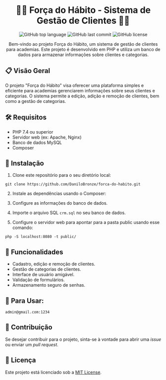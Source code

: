<h1 align="center">🏋️‍♀️ Força do Hábito - Sistema de Gestão de Clientes 🏋️‍♂️</h1>

<p align="center">
  <img alt="GitHub top language" src="https://img.shields.io/github/languages/top/DaniloBronze/forca-do-habito">
  <img alt="GitHub last commit" src="https://img.shields.io/github/last-commit/DaniloBronze/forca-do-habito">
  <img alt="GitHub license" src="https://img.shields.io/github/license/DaniloBronze/forca-do-habito">
</p>

<p align="center">
  Bem-vindo ao projeto Força do Hábito, um sistema de gestão de clientes para academias. Este projeto é desenvolvido em PHP e utiliza um banco de dados para armazenar informações sobre clientes e categorias.
</p>

## 📋 Visão Geral

O projeto "Força do Hábito" visa oferecer uma plataforma simples e eficiente para academias gerenciarem informações sobre seus clientes e categorias. O sistema permite a edição, adição e remoção de clientes, bem como a gestão de categorias.

## 🛠️ Requisitos

- PHP 7.4 ou superior
- Servidor web (ex: Apache, Nginx)
- Banco de dados MySQL
- Composer

## 🚀 Instalação

1. Clone este repositório para o seu diretório local:

``
git clone https://github.com/DaniloBronze/forca-do-habito.git
``

2. Instale as dependências usando o Composer:
   
3. Configure as informações do banco de dados.

4. Importe o arquivo SQL `crm.sql` no seu banco de dados.

5. Configure o servidor web para apontar para a pasta public usando esse comando:
   
``
 php -S localhost:8080 -t public/
``

## 🌟 Funcionalidades

- Cadastro, edição e remoção de clientes.
- Gestão de categorias de clientes.
- Interface de usuário amigável.
- Validação de formulários.
- Armazenamento seguro de senhas.

## 🚀 Para Usar:

``
admin@gmail.com:1234
``

## 🤝 Contribuição

Se desejar contribuir para o projeto, sinta-se à vontade para abrir uma _issue_ ou enviar um _pull request_.

## 📄 Licença

Este projeto está licenciado sob a [MIT License](LICENSE).



